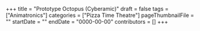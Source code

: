 +++
title = "Prototype Octopus (Cyberamic)"
draft = false
tags = ["Animatronics"]
categories = ["Pizza Time Theatre"]
pageThumbnailFile = ""
startDate = ""
endDate = "0000-00-00"
contributors = []
+++
